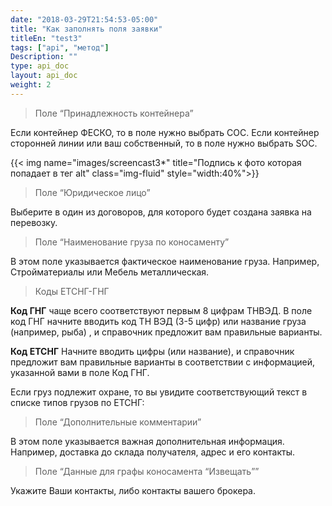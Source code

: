 ```yaml
---
date: "2018-03-29T21:54:53-05:00"
title: "Как заполнять поля заявки"
titleEn: "test3"
tags: ["api", "метод"]
Description: ""
type: api_doc
layout: api_doc
weight: 2
---
```


> Поле “Принадлежность контейнера”

Если контейнер ФЕСКО, то в поле нужно выбрать COC.
Если контейнер сторонней линии или ваш собственный, то в поле нужно выбрать SOC.

{{< img name="images/screencast3*" title="Подпись к фото которая попадает в тег alt" class="img-fluid" style="width:40%">}}
<br/>

> Поле “Юридическое лицо”

Выберите в один из договоров, для которого будет создана заявка на перевозку.


> Поле “Наименование груза по коносаменту”

В этом поле указывается фактическое наименование груза.
Например, Стройматериалы или Мебель металлическая.


> Коды ЕТСНГ-ГНГ

**Код ГНГ** чаще всего соответствуют первым 8 цифрам ТНВЭД.
В поле код ГНГ начните вводить код ТН ВЭД (3-5 цифр) или название груза (например, рыба) , и справочник предложит вам правильные варианты.


**Код ЕТСНГ**
Начните вводить цифры (или название), и справочник предложит вам правильные варианты в соответствии с информацией, указанной вами в поле Код ГНГ.

Если груз подлежит охране, то вы увидите соответствующий текст в списке типов грузов по ЕТСНГ:


> Поле “Дополнительные комментарии”

В этом поле указывается важная дополнительная информация.
Например, доставка до склада получателя, адрес и его контакты.


> Поле “Данные для графы коносамента “Извещать””

Укажите Ваши контакты, либо контакты вашего брокера.
